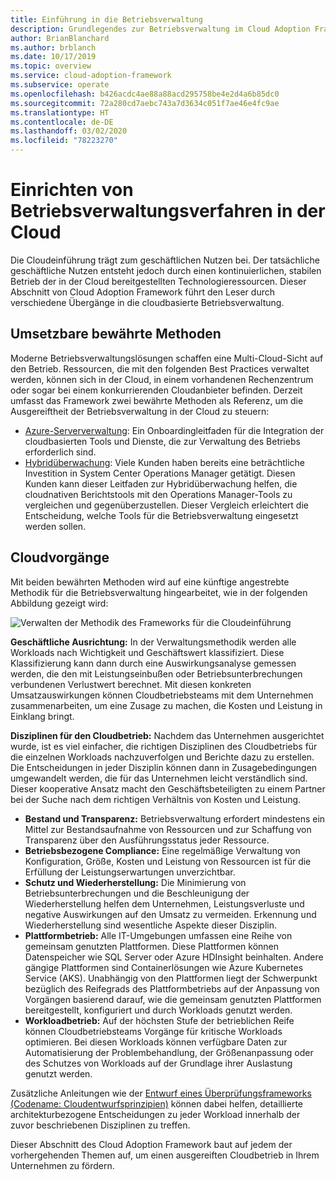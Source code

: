 ```yaml
---
title: Einführung in die Betriebsverwaltung
description: Grundlegendes zur Betriebsverwaltung im Cloud Adoption Framework.
author: BrianBlanchard
ms.author: brblanch
ms.date: 10/17/2019
ms.topic: overview
ms.service: cloud-adoption-framework
ms.subservice: operate
ms.openlocfilehash: b426acdc4ae88a88acd295758be4e2d4a6b85dc0
ms.sourcegitcommit: 72a280cd7aebc743a7d3634c051f7ae46e4fc9ae
ms.translationtype: HT
ms.contentlocale: de-DE
ms.lasthandoff: 03/02/2020
ms.locfileid: "78223270"
---
```

# <a name="establish-operational-management-practices-in-the-cloud"></a>Einrichten von Betriebsverwaltungsverfahren in der Cloud

Die Cloudeinführung trägt zum geschäftlichen Nutzen bei. Der tatsächliche geschäftliche Nutzen entsteht jedoch durch einen kontinuierlichen, stabilen Betrieb der in der Cloud bereitgestellten Technologieressourcen. Dieser Abschnitt von Cloud Adoption Framework führt den Leser durch verschiedene Übergänge in die cloudbasierte Betriebsverwaltung.

## <a name="actionable-best-practices"></a>Umsetzbare bewährte Methoden

Moderne Betriebsverwaltungslösungen schaffen eine Multi-Cloud-Sicht auf den Betrieb. Ressourcen, die mit den folgenden Best Practices verwaltet werden, können sich in der Cloud, in einem vorhandenen Rechenzentrum oder sogar bei einem konkurrierenden Cloudanbieter befinden. Derzeit umfasst das Framework zwei bewährte Methoden als Referenz, um die Ausgereiftheit der Betriebsverwaltung in der Cloud zu steuern:

- [Azure-Serververwaltung](./azure-server-management/index.md): Ein Onboardingleitfaden für die Integration der cloudbasierten Tools und Dienste, die zur Verwaltung des Betriebs erforderlich sind.
- [Hybridüberwachung](./monitor/index.md): Viele Kunden haben bereits eine beträchtliche Investition in System Center Operations Manager getätigt. Diesen Kunden kann dieser Leitfaden zur Hybridüberwachung helfen, die cloudnativen Berichtstools mit den Operations Manager-Tools zu vergleichen und gegenüberzustellen. Dieser Vergleich erleichtert die Entscheidung, welche Tools für die Betriebsverwaltung eingesetzt werden sollen.

## <a name="cloud-operations"></a>Cloudvorgänge

Mit beiden bewährten Methoden wird auf eine künftige angestrebte Methodik für die Betriebsverwaltung hingearbeitet, wie in der folgenden Abbildung gezeigt wird:

![Verwalten der Methodik des Frameworks für die Cloudeinführung](../_images/manage/caf-manage.png)

**Geschäftliche Ausrichtung:** In der Verwaltungsmethodik werden alle Workloads nach Wichtigkeit und Geschäftswert klassifiziert. Diese Klassifizierung kann dann durch eine Auswirkungsanalyse gemessen werden, die den mit Leistungseinbußen oder Betriebsunterbrechungen verbundenen Verlustwert berechnet. Mit diesen konkreten Umsatzauswirkungen können Cloudbetriebsteams mit dem Unternehmen zusammenarbeiten, um eine Zusage zu machen, die Kosten und Leistung in Einklang bringt.

**Disziplinen für den Cloudbetrieb:** Nachdem das Unternehmen ausgerichtet wurde, ist es viel einfacher, die richtigen Disziplinen des Cloudbetriebs für die einzelnen Workloads nachzuverfolgen und Berichte dazu zu erstellen. Die Entscheidungen in jeder Disziplin können dann in Zusagebedingungen umgewandelt werden, die für das Unternehmen leicht verständlich sind. Dieser kooperative Ansatz macht den Geschäftsbeteiligten zu einem Partner bei der Suche nach dem richtigen Verhältnis von Kosten und Leistung.

- **Bestand und Transparenz:** Betriebsverwaltung erfordert mindestens ein Mittel zur Bestandsaufnahme von Ressourcen und zur Schaffung von Transparenz über den Ausführungsstatus jeder Ressource.
- **Betriebsbezogene Compliance:** Eine regelmäßige Verwaltung von Konfiguration, Größe, Kosten und Leistung von Ressourcen ist für die Erfüllung der Leistungserwartungen unverzichtbar.
- **Schutz und Wiederherstellung:** Die Minimierung von Betriebsunterbrechungen und die Beschleunigung der Wiederherstellung helfen dem Unternehmen, Leistungsverluste und negative Auswirkungen auf den Umsatz zu vermeiden. Erkennung und Wiederherstellung sind wesentliche Aspekte dieser Disziplin.
- **Plattformbetrieb:** Alle IT-Umgebungen umfassen eine Reihe von gemeinsam genutzten Plattformen. Diese Plattformen können Datenspeicher wie SQL Server oder Azure HDInsight beinhalten. Andere gängige Plattformen sind Containerlösungen wie Azure Kubernetes Service (AKS). Unabhängig von den Plattformen liegt der Schwerpunkt bezüglich des Reifegrads des Plattformbetriebs auf der Anpassung von Vorgängen basierend darauf, wie die gemeinsam genutzten Plattformen bereitgestellt, konfiguriert und durch Workloads genutzt werden.
- **Workloadbetrieb:** Auf der höchsten Stufe der betrieblichen Reife können Cloudbetriebsteams Vorgänge für kritische Workloads optimieren. Bei diesen Workloads können verfügbare Daten zur Automatisierung der Problembehandlung, der Größenanpassung oder des Schutzes von Workloads auf der Grundlage ihrer Auslastung genutzt werden.

Zusätzliche Anleitungen wie der [Entwurf eines Überprüfungsframeworks (Codename: Cloudentwurfsprinzipien)](https://docs.microsoft.com/azure/architecture/framework/resiliency/overview) können dabei helfen, detaillierte architekturbezogene Entscheidungen zu jeder Workload innerhalb der zuvor beschriebenen Disziplinen zu treffen.

Dieser Abschnitt des Cloud Adoption Framework baut auf jedem der vorhergehenden Themen auf, um einen ausgereiften Cloudbetrieb in Ihrem Unternehmen zu fördern.
